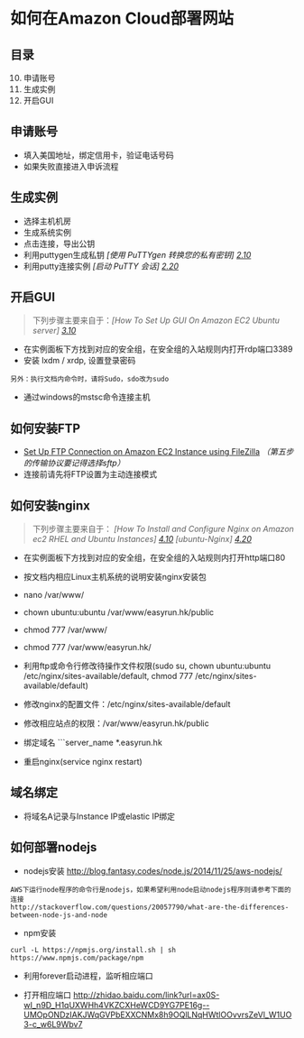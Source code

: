 # 如何在Amazon Cloud部署网站

## 目录

10. 申请账号
20. 生成实例
30. 开启GUI

## 申请账号
- 填入美国地址，绑定信用卡，验证电话号码
- 如果失败直接进入申诉流程

## 生成实例
- 选择主机机房
- 生成系统实例
- 点击连接，导出公钥
- 利用puttygen生成私钥 *[使用 PuTTYgen 转换您的私有密钥] [2.10]*
- 利用putty连接实例 *[启动 PuTTY 会话] [2.20]*

## 开启GUI
> 下列步骤主要来自于：*[How To Set Up GUI On Amazon EC2 Ubuntu server] [3.10]*

- 在实例面板下方找到对应的安全组，在安全组的入站规则内打开rdp端口3389
- 安装 lxdm / xrdp, 设置登录密码
```
另外：执行文档内命令时，请将Sudo，sdo改为sudo
```
- 通过windows的mstsc命令连接主机

## 如何安装FTP
- [Set Up FTP Connection on Amazon EC2 Instance using FileZilla](http://www.tuicool.com/articles/eUFVziV) *（第五步的传输协议要记得选择sftp）*
- 连接前请先将FTP设置为主动连接模式

## 如何安装nginx
> 下列步骤主要来自于：
> *[How To Install and Configure Nginx on Amazon ec2 RHEL and Ubuntu Instances] [4.10]*
> *[ubuntu-Nginx] [4.20]*

- 在实例面板下方找到对应的安全组，在安全组的入站规则内打开http端口80
- 按文档内相应Linux主机系统的说明安装nginx安装包
- nano /var/www/
- chown  ubuntu:ubuntu  /var/www/easyrun.hk/public
- chmod 777 /var/www/
- chmod 777 /var/www/easyrun.hk/

- 利用ftp或命令行修改待操作文件权限(sudo su, chown ubuntu:ubuntu /etc/nginx/sites-available/default,  chmod 777 /etc/nginx/sites-available/default)
- 修改nginx的配置文件：/etc/nginx/sites-available/default
- 修改相应站点的权限：/var/www/easyrun.hk/public
- 绑定域名 ```server_name *.easyrun.hk

- 重启nginx(service nginx restart)

## 域名绑定
- 将域名A记录与Instance IP或elastic IP绑定


## 如何部署nodejs

- nodejs安装
http://blog.fantasy.codes/node.js/2014/11/25/aws-nodejs/
```
AWS下运行node程序的命令行是nodejs，如果希望利用node启动nodejs程序则请参考下面的连接
http://stackoverflow.com/questions/20057790/what-are-the-differences-between-node-js-and-node
```

- npm安装
```
curl -L https://npmjs.org/install.sh | sh
https://www.npmjs.com/package/npm
```

- 利用forever启动进程，监听相应端口

- 打开相应端口
http://zhidao.baidu.com/link?url=ax0S-wI_n9D_H1qUXWHh4VKZCXHeWCD9YG7PE16g--UMOpONDzIAKJWqGVPbEXXCNMx8h9OQlLNqHWtlOOvvrsZeVl_W1UO3-c_w6L9Wbv7

[2.10]: (https://docs.aws.amazon.com/zh_cn/AWSEC2/latest/UserGuide/putty.html#putty-private-key)
[2.20]: (https://docs.aws.amazon.com/zh_cn/AWSEC2/latest/UserGuide/putty.html?console_help=true)
[3.10]: (http://www.tuicool.com/articles/J73m63)
[4.10]: (http://www.tuicool.com/articles/jQFvma)
[4.20]: (http://wiki.ubuntu.com.cn/Nginx)
